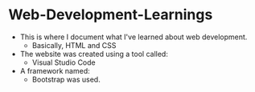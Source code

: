 # Web-Development-Learnings
<ul>
  <li>
    This is where I document what I've learned about web development.
    <ul>
      <li>
        Basically, HTML and CSS
      </li>
    </ul>
  </li>
  <li>
    The website was created using a tool called:
      <ul>
        <li>
          Visual Studio Code
        </li>
      </ul>
  </li>
  <li>
    A framework named:
    <ul>
      <li>
        Bootstrap  was used.
      </li>
    </ul>
  </li>
</ul>

